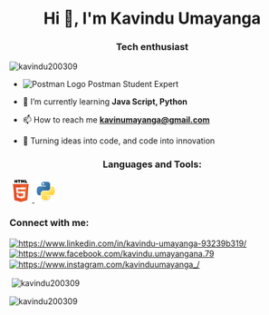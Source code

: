 <h1 align="center">Hi 👋, I'm Kavindu Umayanga</h1>
<h3 align="center">Tech enthusiast</h3>

<p align="left"> <img src="https://komarev.com/ghpvc/?username=kavindu200309&label=Profile%20views&color=0e75b6&style=flat" alt="kavindu200309" /> </p>

- <img src="https://seeklogo.com/images/P/postman-logo-F43375A2EB-seeklogo.com.png" alt="Postman Logo" width="15">
     Postman Student Expert

- 🌱 I’m currently learning **Java Script, Python**

- 📫 How to reach me **kavinumayanga@gmail.com**

- 🚀 Turning ideas into code, and code into innovation

<h3 align="center">Languages and Tools:</h3>
<p align="left"> <a href="https://www.w3.org/html/" target="_blank" rel="noreferrer"> <img src="https://raw.githubusercontent.com/devicons/devicon/master/icons/html5/html5-original-wordmark.svg" alt="html5" width="40" height="40"/> </a> <a href="https://www.python.org" target="_blank" rel="noreferrer"> <img src="https://raw.githubusercontent.com/devicons/devicon/master/icons/python/python-original.svg" alt="python" width="40" height="40"/> </a> </p>

<h3 align="left">Connect with me:</h3>
<p align="left">
<a href="https://linkedin.com/in/https://www.linkedin.com/in/kavindu-umayanga-93239b319/" target="blank"><img align="center" src="https://raw.githubusercontent.com/rahuldkjain/github-profile-readme-generator/master/src/images/icons/Social/linked-in-alt.svg" alt="https://www.linkedin.com/in/kavindu-umayanga-93239b319/" height="30" width="40" /></a>
<a href="https://fb.com/https://www.facebook.com/kavindu.umayangana.79" target="blank"><img align="center" src="https://raw.githubusercontent.com/rahuldkjain/github-profile-readme-generator/master/src/images/icons/Social/facebook.svg" alt="https://www.facebook.com/kavindu.umayangana.79" height="30" width="40" /></a>
<a href="https://instagram.com/https://www.instagram.com/kavinduumayanga_/" target="blank"><img align="center" src="https://raw.githubusercontent.com/rahuldkjain/github-profile-readme-generator/master/src/images/icons/Social/instagram.svg" alt="https://www.instagram.com/kavinduumayanga_/" height="30" width="40" /></a>
</p>

<p>&nbsp;<img align="center" src="https://github-readme-stats.vercel.app/api?username=kavindu200309&show_icons=true&locale=en" alt="kavindu200309" /></p>

<p><img align="center" src="https://github-readme-streak-stats.herokuapp.com/?user=kavindu200309&" alt="kavindu200309" /></p>
